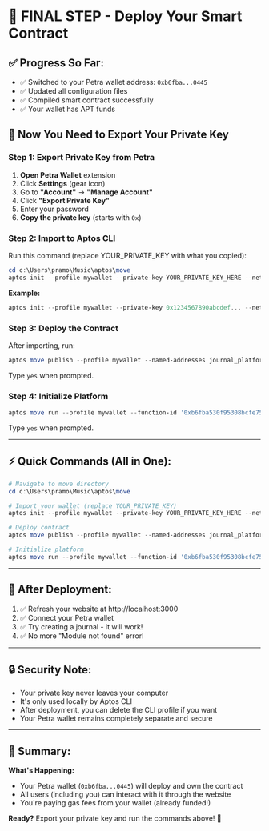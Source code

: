 # 🚀 FINAL STEP - Deploy Your Smart Contract

## ✅ Progress So Far:
- ✅ Switched to your Petra wallet address: `0xb6fba...0445`
- ✅ Updated all configuration files
- ✅ Compiled smart contract successfully
- ✅ Your wallet has APT funds

## 🔑 Now You Need to Export Your Private Key

### Step 1: Export Private Key from Petra

1. **Open Petra Wallet** extension
2. Click **Settings** (gear icon)
3. Go to **"Account"** → **"Manage Account"**
4. Click **"Export Private Key"**
5. Enter your password
6. **Copy the private key** (starts with `0x`)

### Step 2: Import to Aptos CLI

Run this command (replace YOUR_PRIVATE_KEY with what you copied):

```powershell
cd c:\Users\pramo\Music\aptos\move
aptos init --profile mywallet --private-key YOUR_PRIVATE_KEY_HERE --network testnet
```

**Example:**
```powershell
aptos init --profile mywallet --private-key 0x1234567890abcdef... --network testnet
```

### Step 3: Deploy the Contract

After importing, run:

```powershell
aptos move publish --profile mywallet --named-addresses journal_platform=0xb6fba530f95308bcfe758d6f72daef25915fbd8ffa155d881ea41fb13cf10445
```

Type `yes` when prompted.

### Step 4: Initialize Platform

```powershell
aptos move run --profile mywallet --function-id '0xb6fba530f95308bcfe758d6f72daef25915fbd8ffa155d881ea41fb13cf10445::journal::initialize'
```

Type `yes` when prompted.

---

## ⚡ Quick Commands (All in One):

```powershell
# Navigate to move directory
cd c:\Users\pramo\Music\aptos\move

# Import your wallet (replace YOUR_PRIVATE_KEY)
aptos init --profile mywallet --private-key YOUR_PRIVATE_KEY_HERE --network testnet

# Deploy contract
aptos move publish --profile mywallet --named-addresses journal_platform=0xb6fba530f95308bcfe758d6f72daef25915fbd8ffa155d881ea41fb13cf10445

# Initialize platform
aptos move run --profile mywallet --function-id '0xb6fba530f95308bcfe758d6f72daef25915fbd8ffa155d881ea41fb13cf10445::journal::initialize'
```

---

## 🎯 After Deployment:

1. ✅ Refresh your website at http://localhost:3000
2. ✅ Connect your Petra wallet
3. ✅ Try creating a journal - it will work!
4. ✅ No more "Module not found" error!

---

## 🔒 Security Note:

- Your private key never leaves your computer
- It's only used locally by Aptos CLI
- After deployment, you can delete the CLI profile if you want
- Your Petra wallet remains completely separate and secure

---

## 📝 Summary:

**What's Happening:**
- Your Petra wallet (`0xb6fba...0445`) will deploy and own the contract
- All users (including you) can interact with it through the website
- You're paying gas fees from your wallet (already funded!)

**Ready?** Export your private key and run the commands above! 🚀
